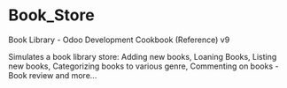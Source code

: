 # Book_Store
Book Library - Odoo Development Cookbook (Reference) v9

Simulates a book library store:
    Adding new books, 
    Loaning Books,
    Listing new books,
    Categorizing books to various genre,
    Commenting on books - Book review
    and more...
